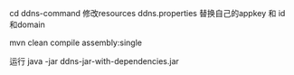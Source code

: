 cd ddns-command
修改resources
ddns.properties 
替换自己的appkey 和 id 和domain

mvn clean compile assembly:single

运行  java -jar ddns-jar-with-dependencies.jar


